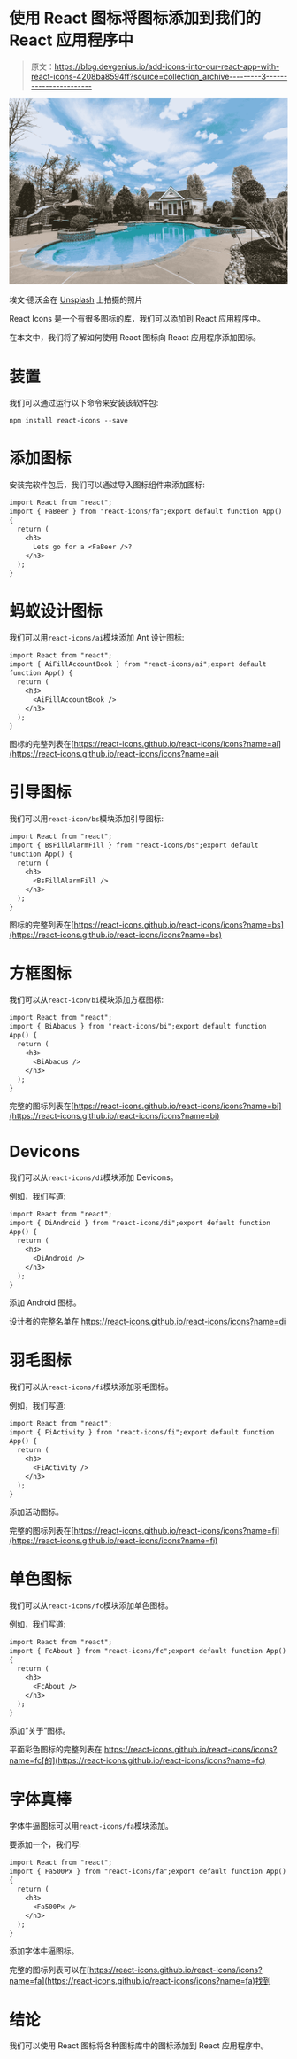 # 使用 React 图标将图标添加到我们的 React 应用程序中

> 原文：<https://blog.devgenius.io/add-icons-into-our-react-app-with-react-icons-4208ba8594ff?source=collection_archive---------3----------------------->

![](img/8c610a7c4da58b66b55094c7a3e57b1d.png)

埃文·德沃金在 [Unsplash](https://unsplash.com?utm_source=medium&utm_medium=referral) 上拍摄的照片

React Icons 是一个有很多图标的库，我们可以添加到 React 应用程序中。

在本文中，我们将了解如何使用 React 图标向 React 应用程序添加图标。

# 装置

我们可以通过运行以下命令来安装该软件包:

```
npm install react-icons --save
```

# 添加图标

安装完软件包后，我们可以通过导入图标组件来添加图标:

```
import React from "react";
import { FaBeer } from "react-icons/fa";export default function App() {
  return (
    <h3>
      Lets go for a <FaBeer />?
    </h3>
  );
}
```

# 蚂蚁设计图标

我们可以用`react-icons/ai`模块添加 Ant 设计图标:

```
import React from "react";
import { AiFillAccountBook } from "react-icons/ai";export default function App() {
  return (
    <h3>
      <AiFillAccountBook />
    </h3>
  );
}
```

图标的完整列表在[https://react-icons.github.io/react-icons/icons?name=ai](https://react-icons.github.io/react-icons/icons?name=ai)

# 引导图标

我们可以用`react-icon/bs`模块添加引导图标:

```
import React from "react";
import { BsFillAlarmFill } from "react-icons/bs";export default function App() {
  return (
    <h3>
      <BsFillAlarmFill />
    </h3>
  );
}
```

图标的完整列表在[https://react-icons.github.io/react-icons/icons?name=bs](https://react-icons.github.io/react-icons/icons?name=bs)

# 方框图标

我们可以从`react-icon/bi`模块添加方框图标:

```
import React from "react";
import { BiAbacus } from "react-icons/bi";export default function App() {
  return (
    <h3>
      <BiAbacus />
    </h3>
  );
}
```

完整的图标列表在[https://react-icons.github.io/react-icons/icons?name=bi](https://react-icons.github.io/react-icons/icons?name=bi)

# Devicons

我们可以从`react-icons/di`模块添加 Devicons。

例如，我们写道:

```
import React from "react";
import { DiAndroid } from "react-icons/di";export default function App() {
  return (
    <h3>
      <DiAndroid />
    </h3>
  );
}
```

添加 Android 图标。

设计者的完整名单在 https://react-icons.github.io/react-icons/icons?name=di

# 羽毛图标

我们可以从`react-icons/fi`模块添加羽毛图标。

例如，我们写道:

```
import React from "react";
import { FiActivity } from "react-icons/fi";export default function App() {
  return (
    <h3>
      <FiActivity />
    </h3>
  );
}
```

添加活动图标。

完整的图标列表在[https://react-icons.github.io/react-icons/icons?name=fi](https://react-icons.github.io/react-icons/icons?name=fi)

# 单色图标

我们可以从`react-icons/fc`模块添加单色图标。

例如，我们写道:

```
import React from "react";
import { FcAbout } from "react-icons/fc";export default function App() {
  return (
    <h3>
      <FcAbout />
    </h3>
  );
}
```

添加“关于”图标。

平面彩色图标的完整列表在 https://react-icons.github.io/react-icons/icons?name=fc[的](https://react-icons.github.io/react-icons/icons?name=fc)

# 字体真棒

字体牛逼图标可以用`react-icons/fa`模块添加。

要添加一个，我们写:

```
import React from "react";
import { Fa500Px } from "react-icons/fa";export default function App() {
  return (
    <h3>
      <Fa500Px />
    </h3>
  );
}
```

添加字体牛逼图标。

完整的图标列表可以在[https://react-icons.github.io/react-icons/icons?name=fa](https://react-icons.github.io/react-icons/icons?name=fa)找到

# 结论

我们可以使用 React 图标将各种图标库中的图标添加到 React 应用程序中。